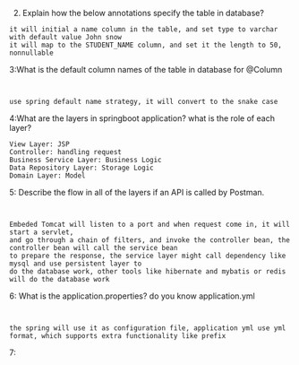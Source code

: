 2. Explain how the below annotations specify the table in database?
```text
it will initial a name column in the table, and set type to varchar with default value John snow
it will map to the STUDENT_NAME column, and set it the length to 50, nonnullable
```
3:What is the default column names of the table in database for  @Column
```text


use spring default name strategy, it will convert to the snake case
```

4:What are the layers in springboot application? what is the role of each layer?
```text
View Layer: JSP
Controller: handling request
Business Service Layer: Business Logic
Data Repository Layer: Storage Logic
Domain Layer: Model
```

5: Describe the flow in all of the layers if an API is called by Postman.
```text


Embeded Tomcat will listen to a port and when request come in, it will start a servlet, 
and go through a chain of filters, and invoke the controller bean, the controller bean will call the service bean
to prepare the response, the service layer might call dependency like mysql and use persistent layer to 
do the database work, other tools like hibernate and mybatis or redis will do the database work
```
6: What is the application.properties? do you know application.yml
```text


the spring will use it as configuration file, application yml use yml format, which supports extra functionality like prefix

```

7: 
